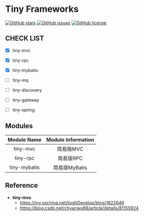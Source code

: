 # Tiny Frameworks


[![GitHub stars](https://img.shields.io/github/stars/byference/tiny-frameworks.svg?style=flat&label=Star)](https://github.com/byference/tiny-frameworks)  [![GitHub issues](https://img.shields.io/github/issues/byference/tiny-frameworks.svg?style=flat&label=issues)](https://github.com/byference/tiny-frameworks/issues)  [![GitHub license](https://img.shields.io/github/license/byference/tiny-frameworks.svg?style=flat&label=license)](https://github.com/byference/tiny-frameworks)





## CHECK LIST

- [x] tiny-mvc
- [x] tiny-rpc
- [x] tiny-mybatis
- [ ] tiny-mq
- [ ] tiny-discovery
- [ ] tiny-gateway
- [ ] tiny-spring




## Modules


| Module Name  | Module Information |
| :----------: | :----------------: |
|   tiny-mvc   |     简易版MVC      |
|   tiny-rpc   |     简易版RPC      |
| tiny-mybatis |   简易版MyBatis    |



## Reference

- **tiny-mvc**
    - https://my.oschina.net/liughDevelop/blog/1622646
    - https://blog.csdn.net/chyanwu68/article/details/81150924

